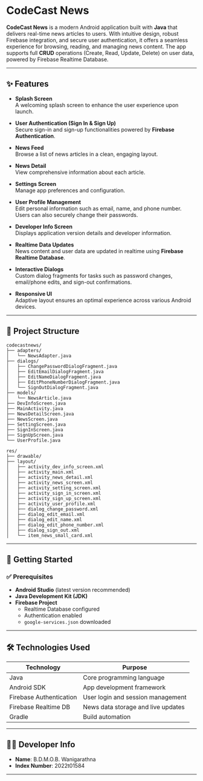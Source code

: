 # CodeCast News

**CodeCast News** is a modern Android application built with **Java** that delivers real-time news articles to users. With intuitive design, robust Firebase integration, and secure user authentication, it offers a seamless experience for browsing, reading, and managing news content. The app supports full **CRUD** operations (Create, Read, Update, Delete) on user data, powered by Firebase Realtime Database.

---

## ✨ Features

- **Splash Screen**  
  A welcoming splash screen to enhance the user experience upon launch.

- **User Authentication (Sign In & Sign Up)**  
  Secure sign-in and sign-up functionalities powered by **Firebase Authentication**.

- **News Feed**  
  Browse a list of news articles in a clean, engaging layout.

- **News Detail**  
  View comprehensive information about each article.

- **Settings Screen**  
  Manage app preferences and configuration.

- **User Profile Management**  
  Edit personal information such as email, name, and phone number. Users can also securely change their passwords.

- **Developer Info Screen**  
  Displays application version details and developer information.

- **Realtime Data Updates**  
  News content and user data are updated in realtime using **Firebase Realtime Database**.

- **Interactive Dialogs**  
  Custom dialog fragments for tasks such as password changes, email/phone edits, and sign-out confirmations.

- **Responsive UI**  
  Adaptive layout ensures an optimal experience across various Android devices.

---

## 📁 Project Structure

```
codecastnews/
├── adapters/
│   └── NewsAdapter.java
├── dialogs/
│   ├── ChangePasswordDialogFragment.java
│   ├── EditEmailDialogFragment.java
│   ├── EditNameDialogFragment.java
│   ├── EditPhoneNumberDialogFragment.java
│   └── SignOutDialogFragment.java
├── models/
│   └── NewsArticle.java
├── DevInfoScreen.java
├── MainActivity.java
├── NewsDetailScreen.java
├── NewsScreen.java
├── SettingScreen.java
├── SignInScreen.java
├── SignUpScreen.java
└── UserProfile.java

res/
├── drawable/
├── layout/
│   ├── activity_dev_info_screen.xml
│   ├── activity_main.xml
│   ├── activity_news_detail.xml
│   ├── activity_news_screen.xml
│   ├── activity_setting_screen.xml
│   ├── activity_sign_in_screen.xml
│   ├── activity_sign_up_screen.xml
│   ├── activity_user_profile.xml
│   ├── dialog_change_password.xml
│   ├── dialog_edit_email.xml
│   ├── dialog_edit_name.xml
│   ├── dialog_edit_phone_number.xml
│   ├── dialog_sign_out.xml
│   └── item_news_small_card.xml
```

---

## 🚀 Getting Started

### ✅ Prerequisites

- **Android Studio** (latest version recommended)  
- **Java Development Kit (JDK)**  
- **Firebase Project**  
  - Realtime Database configured  
  - Authentication enabled  
  - `google-services.json` downloaded  

---

## 🛠️ Technologies Used

| Technology              | Purpose                                 |
|-------------------------|------------------------------------------|
| Java                    | Core programming language                |
| Android SDK             | App development framework                |
| Firebase Authentication | User login and session management        |
| Firebase Realtime DB    | News data storage and live updates       |
| Gradle                  | Build automation                         |

---

## 👨‍💻 Developer Info

- **Name**: B.D.M.O.B. Wanigarathna  
- **Index Number**: 2022t01584  

---


